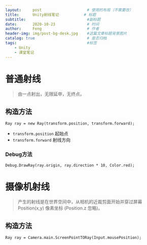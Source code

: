 ```yaml
---
layout:     post   				    # 使用的布局（不需要改）
title:      Unity射线笔记 	  		# 标题
subtitle:                   		#副标题
date:       2020-10-23 				# 时间
author:     Feng 					# 作者
header-img: img/post-bg-desk.jpg 	#这篇文章标题背景图片
catalog: true 						# 是否归档
tags:								#标签
    - Unity
    - 课堂笔记
---
```


# 普通射线
>由一点射出，无限延申，无终点。

## 构造方法
```
Ray ray = new Ray(transform.position, transform.forward);
```
- `transform.position` 起始点  
- `transform.forward` 射线方向

### Debug方法
```
Debug.DrawRay(ray.origin, ray.direction * 10, Color.red);
```

# 摄像机射线
>产生的射线是在世界空间中，从相机的近裁剪面开始并穿过屏幕 Position(x,y) 像素坐标 (Position.z 忽略)。

## 构造方法
```
Ray ray = Camera.main.ScreenPointTORay(Input.mousePosition);
```